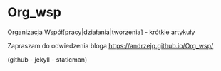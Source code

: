 # Org_wsp

Organizacja Współ\[pracy\|działania\|tworzenia\] - krótkie artykuły

Zapraszam do odwiedzenia bloga https://andrzejq.github.io/Org_wsp/

(github - jekyll - staticman)
